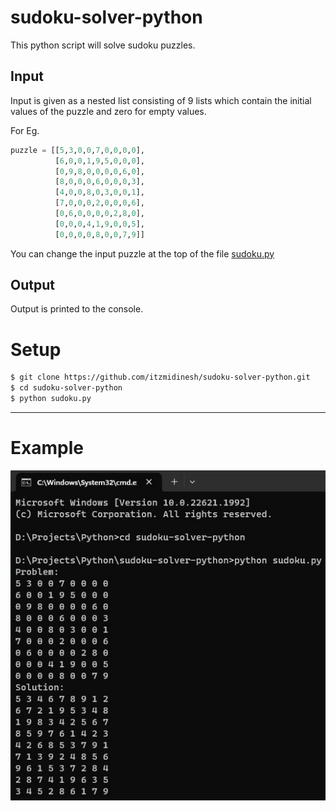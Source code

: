 # sudoku-solver-python
This python script will solve sudoku puzzles.

## Input
Input is given as a nested list consisting of 9 lists which contain the initial values of the puzzle and zero for empty values.

For Eg.
```python
puzzle = [[5,3,0,0,7,0,0,0,0],
          [6,0,0,1,9,5,0,0,0],
          [0,9,8,0,0,0,0,6,0],
          [8,0,0,0,6,0,0,0,3],
          [4,0,0,8,0,3,0,0,1],
          [7,0,0,0,2,0,0,0,6],
          [0,6,0,0,0,0,2,8,0],
          [0,0,0,4,1,9,0,0,5],
          [0,0,0,0,8,0,0,7,9]]
```
You can change the input puzzle at the top of the file [sudoku.py](/sudoku.py)

## Output
Output is printed to the console.

# Setup

```sh
$ git clone https://github.com/itzmidinesh/sudoku-solver-python.git
$ cd sudoku-solver-python
$ python sudoku.py
```
---

# Example
![This is a screenshot of the script in action](/example.jpg)